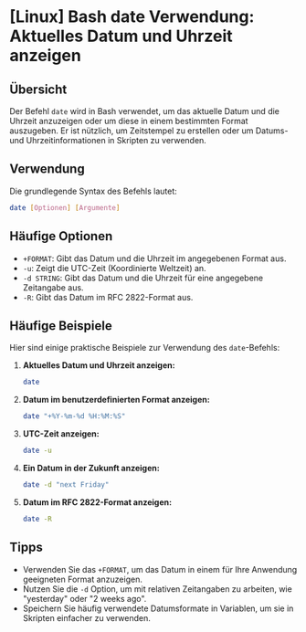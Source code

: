 # [Linux] Bash date Verwendung: Aktuelles Datum und Uhrzeit anzeigen

## Übersicht
Der Befehl `date` wird in Bash verwendet, um das aktuelle Datum und die Uhrzeit anzuzeigen oder um diese in einem bestimmten Format auszugeben. Er ist nützlich, um Zeitstempel zu erstellen oder um Datums- und Uhrzeitinformationen in Skripten zu verwenden.

## Verwendung
Die grundlegende Syntax des Befehls lautet:

```bash
date [Optionen] [Argumente]
```

## Häufige Optionen
- `+FORMAT`: Gibt das Datum und die Uhrzeit im angegebenen Format aus.
- `-u`: Zeigt die UTC-Zeit (Koordinierte Weltzeit) an.
- `-d STRING`: Gibt das Datum und die Uhrzeit für eine angegebene Zeitangabe aus.
- `-R`: Gibt das Datum im RFC 2822-Format aus.

## Häufige Beispiele
Hier sind einige praktische Beispiele zur Verwendung des `date`-Befehls:

1. **Aktuelles Datum und Uhrzeit anzeigen:**
   ```bash
   date
   ```

2. **Datum im benutzerdefinierten Format anzeigen:**
   ```bash
   date "+%Y-%m-%d %H:%M:%S"
   ```

3. **UTC-Zeit anzeigen:**
   ```bash
   date -u
   ```

4. **Ein Datum in der Zukunft anzeigen:**
   ```bash
   date -d "next Friday"
   ```

5. **Datum im RFC 2822-Format anzeigen:**
   ```bash
   date -R
   ```

## Tipps
- Verwenden Sie das `+FORMAT`, um das Datum in einem für Ihre Anwendung geeigneten Format anzuzeigen.
- Nutzen Sie die `-d` Option, um mit relativen Zeitangaben zu arbeiten, wie "yesterday" oder "2 weeks ago".
- Speichern Sie häufig verwendete Datumsformate in Variablen, um sie in Skripten einfacher zu verwenden.